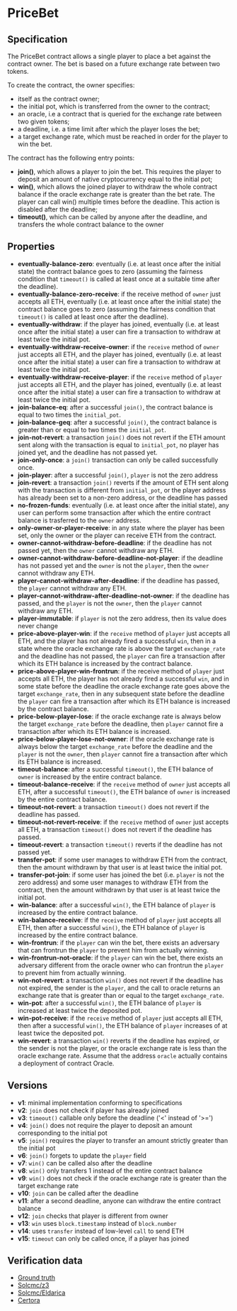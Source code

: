 # PriceBet

## Specification
The PriceBet contract allows a single player to place a bet against the contract owner. The bet is based on a future exchange rate between two tokens. 

To create the contract, the owner specifies:
- itself as the contract owner;
- the initial pot, which is transferred from the owner to the contract;
- an oracle, i.e a contract that is queried for the exchange rate between two given tokens;
- a deadline, i.e. a time limit after which the player loses the bet;
- a target exchange rate, which must be reached in order for the player to win the bet.

The contract has the following entry points:
- **join()**, which allows a player to join the bet. This requires the player to deposit an amount of native cryptocurrency equal to the initial pot;
- **win()**, which allows the joined player to withdraw the whole contract balance if the oracle exchange rate is greater than the bet rate. The player can call win() multiple times before the deadline. This action is disabled after the deadline;
- **timeout()**, which can be called by anyone after the deadline, and transfers the whole contract balance to the owner


## Properties
- **eventually-balance-zero**: eventually (i.e. at least once after the initial state) the contract balance goes to zero (assuming the fairness condition that `timeout()` is called at least once at a suitable time after the deadline).
- **eventually-balance-zero-receive**: if the receive method of `owner` just accepts all ETH, eventually (i.e. at least once after the initial state) the contract balance goes to zero (assuming the fairness condition that `timeout()` is called at least once after the deadline).
- **eventually-withdraw**: if the player has joined, eventually (i.e. at least once after the initial state) a user can fire a transaction to withdraw at least twice the initial pot.
- **eventually-withdraw-receive-owner**: if the `receive` method of `owner` just accepts all ETH, and the player has joined, eventually (i.e. at least once after the initial state) a user can fire a transaction to withdraw at least twice the initial pot.
- **eventually-withdraw-receive-player**: if the `receive` method of `player` just accepts all ETH, and the player has joined, eventually (i.e. at least once after the initial state) a user can fire a transaction to withdraw at least twice the initial pot.
- **join-balance-eq**: after a successful `join()`, the contract balance is equal to two times the `initial_pot`.
- **join-balance-geq**: after a successful `join()`, the contract balance is greater than or equal to two times the `initial_pot`.
- **join-not-revert**: a transaction `join()` does not revert if the ETH amount sent along with the transaction is equal to `initial_pot`, no player has joined yet, and the deadline has not passed yet.
- **join-only-once**: a `join()` transaction can only be called successfully once.
- **join-player**: after a successful `join()`, `player` is not the zero address
- **join-revert**: a transaction `join()` reverts if the amount of ETH sent along with the transaction is different from `initial_pot`, or the player address has already been set to a non-zero address, or the deadline has passed
- **no-frozen-funds**: eventually (i.e. at least once after the initial state), any user can perform some transaction after which the entire contract balance is trasferred to the `owner` address.
- **only-owner-or-player-receive**: in any state where the player has been set, only the owner or the player can receive ETH from the contract.
- **owner-cannot-withdraw-before-deadline**: if the deadline has not passed yet, then the `owner` cannot withdraw any ETH.
- **owner-cannot-withdraw-before-deadline-not-player**: if the deadline has not passed yet and the `owner` is not the `player`, then the `owner` cannot withdraw any ETH.
- **player-cannot-withdraw-after-deadline**: if the deadline has passed, the `player` cannot withdraw any ETH.
- **player-cannot-withdraw-after-deadline-not-owner**: if the deadline has passed, and the `player` is not the `owner`, then the `player` cannot withdraw any ETH.
- **player-immutable**: if `player` is not the zero address, then its value does never change
- **price-above-player-win**: if the `receive` method of `player` just accepts all ETH, and the player has not already fired a successful `win`, then in a state where the oracle exchange rate is above the target `exchange_rate` and the deadline has not passed, the `player` can fire a transaction after which its ETH balance is increased by the contract balance.
- **price-above-player-win-frontrun**: if the receive method of `player` just accepts all ETH, the player has not already fired a successful `win`, and in some state before the deadline the oracle exchange rate goes above the target `exchange_rate`, then in any subsequent state before the deadline the `player` can fire a transaction after which its ETH balance is increased by the contract balance.
- **price-below-player-lose**: if the oracle exchange rate is always below the target `exchange_rate` before the deadline, then `player` cannot fire a transaction after which its ETH balance is increased.
- **price-below-player-lose-not-owner**: if the oracle exchange rate is always below the target `exchange_rate` before the deadline and the `player` is not the `owner`, then `player` cannot fire a transaction after which its ETH balance is increased.
- **timeout-balance**: after a successful `timeout()`, the ETH balance of `owner` is increased by the entire contract balance.
- **timeout-balance-receive**: if the `receive` method of `owner` just accepts all ETH, after a successful `timeout()`, the ETH balance of `owner` is increased by the entire contract balance.
- **timeout-not-revert**: a transaction `timeout()` does not revert if the deadline has passed.
- **timeout-not-revert-receive**: if the `receive` method of `owner` just accepts all ETH, a transaction `timeout()` does not revert if the deadline has passed.
- **timeout-revert**: a transaction `timeout()` reverts if the deadline has not passed yet.
- **transfer-pot**: if some user manages to withdraw ETH from the contract, then the amount withdrawn by that user is at least twice the initial pot.
- **transfer-pot-join**: if some user has joined the bet (i.e. `player` is not the zero address) and some user manages to withdraw ETH from the contract, then the amount withdrawn by that user is at least twice the initial pot.
- **win-balance**: after a successful `win()`, the ETH balance of `player` is increased by the entire contract balance.
- **win-balance-receive**: if the `receive` method of `player` just accepts all ETH, then after a successful `win()`, the ETH balance of `player` is increased by the entire contract balance.
- **win-frontrun**: if the `player` can win the bet, there exists an adversary that can frontrun the `player` to prevent him from actually winning.
- **win-frontrun-not-oracle**: if the `player` can win the bet, there exists an adversary different from the oracle owner who can frontrun the `player` to prevent him from actually winning.
- **win-not-revert**: a transaction `win()` does not revert if the deadline has not expired, the sender is the `player`, and the call to oracle returns an exchange rate that is greater than or equal to the target `exchange_rate`.
- **win-pot**: after a successful `win()`, the ETH balance of `player` is increased at least twice the deposited pot.
- **win-pot-receive**: if the `receive` method of `player` just accepts all ETH, then after a successful `win()`, the ETH balance of `player` increases of at least twice the deposited pot.
- **win-revert**: a transaction `win()` reverts if the deadline has expired, or the sender is not the player, or the oracle exchange rate is less than the oracle exchange rate. Assume that the address `oracle` actually contains a deployment of contract Oracle.

## Versions
- **v1**: minimal implementation conforming to specifications
- **v2**: `join` does not check if player has already joined 
- **v3**: `timeout()` callable only before the deadline ('<' instead of '>=')
- **v4**: `join()` does not require the player to deposit an amount corresponding to the initial pot
- **v5**: `join()` requires the player to transfer an amount strictly greater than the initial pot
- **v6**: `join()` forgets to update the `player` field  
- **v7**: `win()` can be called also after the deadline  
- **v8**: `win()` only transfers 1 instead of the entire contract balance  
- **v9**: `win()` does not check if the oracle exchange rate is greater than the target exchange rate
- **v10**: `join` can be called after the deadline
- **v11**: after a second deadline, anyone can withdraw the entire contract balance
- **v12**: `join` checks that player is different from owner
- **v13**: `win` uses `block.timestamp` instead of `block.number`
- **v14**: uses `transfer` instead of low-level `call` to send ETH
- **v15**: `timeout` can only be called once, if a player has joined

## Verification data

- [Ground truth](ground-truth.csv)
- [Solcmc/z3](solcmc-z3.csv)
- [Solcmc/Eldarica](solcmc-eld.csv)
- [Certora](certora.csv)

